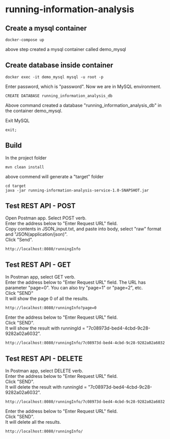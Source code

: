 # running-information-analysis

## Create a mysql container

```
docker-compose up
```
above step created a mysql container called demo_mysql

## Create database inside container
```
docker exec -it demo_mysql mysql -u root -p
```
Enter password, which is "password".
Now we are in MySQL environment.
```
CREATE DATABASE running_information_analysis_db
```
Above command created a database "running_information_analysis_db" in the container demo_mysql.

Exit MySQL
```
exit;
```

## Build
In the project folder
```
mvn clean install
```

above commend will generate a "target" folder
```
cd target
java -jar running-information-analysis-service-1.0-SNAPSHOT.jar
```

## Test REST API - POST
Open Postman app. Select POST verb. <br/>
Enter the address below to "Enter Request URL" field. <br/>
Copy contents in JSON_input.txt, and paste into body, select "raw" format and "JSON(application/json)".<br/>
Click "Send".<br/>
```
http://localhost:8080/runningInfo
```

## Test REST API - GET 
In Postman app, select GET verb. <br/>
Enter the address below to "Enter Request URL" field. The URL has parameter "page=0". You can also try "page=1" or "page=2", etc. <br/>
Click "SEND" <br/>
It will show the page 0 of all the results.
```
http://localhost:8080/runningInfo?page=0
```

Enter the address below to "Enter Request URL" field. <br/>
Click "SEND".<br/>
It will show the result with runningId = "7c08973d-bed4-4cbd-9c28-9282a02a6032". <br/>
```
http://localhost:8080/runningInfo/7c08973d-bed4-4cbd-9c28-9282a02a6032
```

## Test REST API - DELETE<br/>
In Postman app, select DELETE verb. <br/>
Enter the address below to "Enter Request URL" field. <br/>
Click "SEND".<br/>
It will delete the result with runningId = "7c08973d-bed4-4cbd-9c28-9282a02a6032".<br/>
```
http://localhost:8080/runningInfo/7c08973d-bed4-4cbd-9c28-9282a02a6032
```

Enter the address below to "Enter Request URL" field. <br/>
Click "SEND".<br/>
It will delete all the results.<br/>
```
http://localhost:8080/runningInfo/
```

